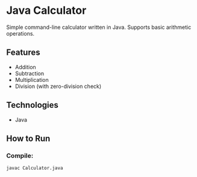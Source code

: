 # Java Calculator

Simple command-line calculator written in Java. Supports basic arithmetic operations.

## Features
- Addition
- Subtraction
- Multiplication
- Division (with zero-division check)

##  Technologies
- Java

##  How to Run

### Compile:
```bash
javac Calculator.java
